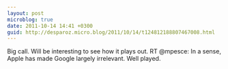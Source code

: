 ```yaml
---
layout: post
microblog: true
date: 2011-10-14 14:41 +0300
guid: http://desparoz.micro.blog/2011/10/14/t124812188807467008.html
---
```

Big call. Will be interesting to see how it plays out. RT @mpesce: In a sense, Apple has made Google largely irrelevant.  Well played.
